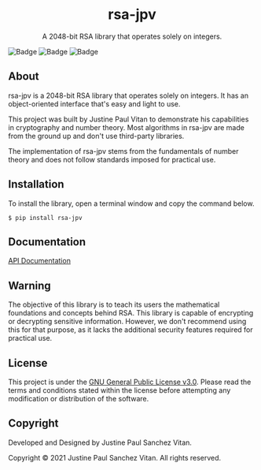 <h1 align="center">rsa-jpv</h1>
<p align="center">A 2048-bit RSA library that operates solely on integers.</p>


![Badge](https://img.shields.io/pypi/pyversions/rsa-jpv)
![Badge](https://img.shields.io/pypi/v/rsa-jpv)
![Badge](https://img.shields.io/pypi/l/rsa-jpv)


## About


rsa-jpv is a 2048-bit RSA library that operates solely on integers. It has an object-oriented interface that's easy and light to use.


This project was built by Justine Paul Vitan to demonstrate his capabilities in cryptography and number theory. Most algorithms in rsa-jpv are made from the ground up and don't use third-party libraries.


The implementation of rsa-jpv stems from the fundamentals of number theory and does not follow standards imposed for practical use.


## Installation


To install the library, open a terminal window and copy the command below.


```
$ pip install rsa-jpv
```


## Documentation


[API Documentation](https://github.com/jpvitan/rsa-jpv/blob/master/docs/api.md)


## Warning


The objective of this library is to teach its users the mathematical foundations and concepts behind RSA. This library is capable of encrypting or decrypting sensitive information. However, we don't recommend using this for that purpose, as it lacks the additional security features required for practical use.


## License


This project is under the [GNU General Public License v3.0](https://github.com/jpvitan/rsa-jpv/blob/master/LICENSE). Please read the terms and conditions stated within the license before attempting any modification or distribution of the software.


## Copyright


Developed and Designed by Justine Paul Sanchez Vitan.


Copyright © 2021 Justine Paul Sanchez Vitan. All rights reserved.
